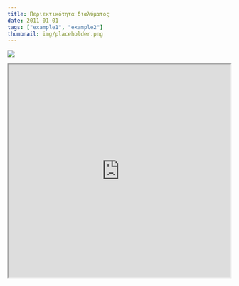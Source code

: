 ```yaml
---
title: Περιεκτικότητα διαλύματος
date: 2011-01-01
tags: ["example1", "example2"]
thumbnail: img/placeholder.png
---
```

![](http://digitalschool.minedu.gov.gr/modules/ebook/show.php/DSGYM-B202/219/1998,5034/images/70.jpg) 
<iframe height="480" src="https://docs.google.com/file/d/0B4T-U5-yEriSNkdxQmtKQk5paDg/preview" width="500"></iframe>
